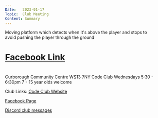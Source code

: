 ```yaml
---
Date:   2023-01-17
Topic:  Club Meeting
Content: Summary
---
```

Moving platform which detects when it's above the player and stops to avoid pushing the player through the ground

# [Facebook Link](https://www.facebook.com/720665616418529/posts/684416710043420)

#
Curborough Community Centre
WS13 7NY
Code Club
Wednesdays 5:30 - 6:30pm
7 - 15 year olds welcome

Club Links:
[Code Club Website](https://lichfield-code-club.github.io/)

[Facebook Page](https://www.facebook.com/LichfieldCoders)

[Discord club messages](https://discord.gg/szz6xGK)
